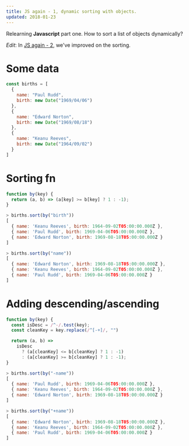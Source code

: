 ```yaml
---
title: JS again - 1, dynamic sorting with objects.
updated: 2018-01-23
---
```


Relearning **Javascript** part one. 
How to sort a list of objects dynamically?

*Edit*: In [JS again - 2](/notes/js-again-2-improved-sorting-with-objects), we've improved on the sorting.

# Some data
```javascript
const births = [
  {
    name: "Paul Rudd",
    birth: new Date("1969/04/06")
  },
  {
    name: "Edward Norton",
    birth: new Date("1969/08/18")
  },
  {
    name: "Keanu Reeves",
    birth: new Date("1964/09/02")
  }
]
```

# Sorting fn
```javascript
function by(key) {
  return (a, b) => (a[key] >= b[key] ? 1 : -1);
}
```

```javascript
> births.sort(by("birth"))
[ 
  { name: 'Keanu Reeves', birth: 1964-09-02T05:00:00.000Z },
  { name: 'Paul Rudd', birth: 1969-04-06T05:00:00.000Z },
  { name: 'Edward Norton', birth: 1969-08-18T05:00:00.000Z } 
]
```

```javascript
> births.sort(by("name"))
[ 
  { name: 'Edward Norton', birth: 1969-08-18T05:00:00.000Z },
  { name: 'Keanu Reeves', birth: 1964-09-02T05:00:00.000Z },
  { name: 'Paul Rudd', birth: 1969-04-06T05:00:00.000Z }
]
```

# Adding descending/ascending
```javascript
function by(key) {
  const isDesc = /^-/.test(key);
  const cleanKey = key.replace(/^[-+]/, "")

  return (a, b) =>
    isDesc
      ? (a[cleanKey] <= b[cleanKey] ? 1 : -1)
      : (a[cleanKey] >= b[cleanKey] ? 1 : -1);
}
```

```javascript
> births.sort(by("-name"))
[ 
  { name: 'Paul Rudd', birth: 1969-04-06T05:00:00.000Z },
  { name: 'Keanu Reeves', birth: 1964-09-02T05:00:00.000Z },
  { name: 'Edward Norton', birth: 1969-08-18T05:00:00.000Z }
]
```

```javascript
> births.sort(by("+name"))
[ 
  { name: 'Edward Norton', birth: 1969-08-18T05:00:00.000Z },
  { name: 'Keanu Reeves', birth: 1964-09-02T05:00:00.000Z },
  { name: 'Paul Rudd', birth: 1969-04-06T05:00:00.000Z }
]
```

